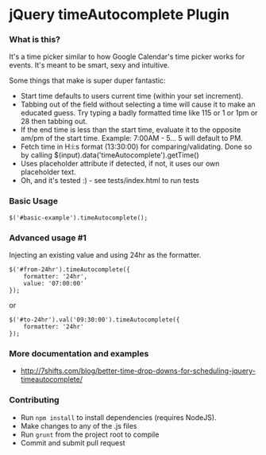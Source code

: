 # jQuery timeAutocomplete Plugin

### What is this?

It's a time picker similar to how Google Calendar's time picker works for events. It's meant to be smart, sexy and intuitive.

Some things that make is super duper fantastic:

*   Start time defaults to users current time (within your set increment).
*   Tabbing out of the field without selecting a time will cause it to make an educated guess. Try typing a badly formatted time like 115 or 1 or 1pm or 28 then tabbing out.
*   If the end time is less than the start time, evaluate it to the opposite am/pm of the start time. Example: 7:00AM - 5... 5 will default to PM.
*   Fetch time in H:i:s format (13:30:00) for comparing/validating. Done so by calling $(input).data('timeAutocomplete').getTime()
*   Uses placeholder attribute if detected, if not, it uses our own placeholder text.
*   Oh, and it's tested :) - see tests/index.html to run tests

### Basic Usage
```
$('#basic-example').timeAutocomplete();
```

### Advanced usage #1

Injecting an existing value and using 24hr as the formatter.

```
$('#from-24hr').timeAutocomplete({
    formatter: '24hr',
    value: '07:00:00'
});
```
or
```
$('#to-24hr').val('09:30:00').timeAutocomplete({
    formatter: '24hr'
});
```

### More documentation and examples
* http://7shifts.com/blog/better-time-drop-downs-for-scheduling-jquery-timeautocomplete/

### Contributing
* Run ```npm install``` to install dependencies (requires NodeJS).
* Make changes to any of the .js files
* Run ```grunt``` from the project root to compile
* Commit and submit pull request